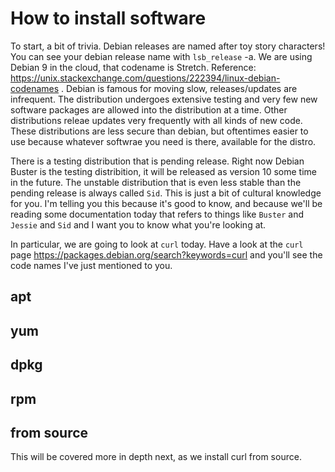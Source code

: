 # How to install software

To start, a bit of trivia. Debian releases are named after toy story characters! You can see your debian release name with 
`lsb_release` -a. We are using Debian 9 in the cloud, that codename is Stretch. Reference: https://unix.stackexchange.com/questions/222394/linux-debian-codenames . Debian is famous for moving slow, releases/updates are infrequent. The distribution undergoes extensive testing and very few new software packages are allowed into the distribution at a time. Other distributions releae updates very frequently with all kinds of new code. These distributions are less secure than debian, but oftentimes easier to use because whatever softwrae you need is there, available for the distro. 

There is a testing distribution that is pending release. Right now Debian Buster is the testing distribition, it will be released as version 10 some time in the future. The unstable distribution that is even less stable than the pending release is always called `Sid`. This is just a bit of cultural knowledge for you. I'm telling you this because it's good to know, and because we'll be reading some documentation today that refers to things like `Buster` and `Jessie` and `Sid` and I want you to know what you're looking at.

In particular, we are going to look at  `curl` today. Have a look at the `curl` page https://packages.debian.org/search?keywords=curl and you'll see the code names I've just mentioned to you.

## apt

## yum

## dpkg

## rpm

## from source

This will be covered more in depth next, as we install curl from source.
